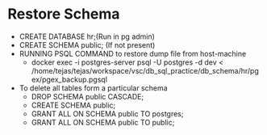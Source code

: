 # Restore Schema

- CREATE DATABASE hr;(Run in pg admin)
- CREATE SCHEMA public; (If not present)
- RUNNING PSQL COMMAND to restore dump file from host-machine
  - docker exec -i postgres-server psql -U postgres -d dev < /home/tejas/tejas/workspace/vsc/db_sql_practice/db_schema/hr/pgex/pgex_backup.pgsql
- To delete all tables form a particular schema
  - DROP SCHEMA public CASCADE;
  - CREATE SCHEMA public;
  - GRANT ALL ON SCHEMA public TO postgres;
  - GRANT ALL ON SCHEMA public TO public;
